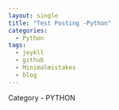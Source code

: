 ```yaml
---
layout: single
title: "Test Posting -Python"
categories:
  - Python
tags:
  - jeykll
  - github
  - Minimalmistakes
  - blog
---
```


Category - PYTHON
